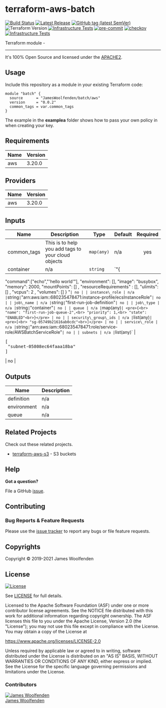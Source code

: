 # terraform-aws-batch

[![Build Status](https://github.com/JamesWoolfenden/terraform-aws-batch/workflows/Verify%20and%20Bump/badge.svg?branch=master)](https://github.com/JamesWoolfenden/terraform-aws-batch)
[![Latest Release](https://img.shields.io/github/release/JamesWoolfenden/terraform-aws-batch.svg)](https://github.com/JamesWoolfenden/terraform-aws-batch/releases/latest)
[![GitHub tag (latest SemVer)](https://img.shields.io/github/tag/JamesWoolfenden/terraform-aws-apigateway.svg?label=latest)](https://github.com/JamesWoolfenden/terraform-aws-apigateway/releases/latest)
![Terraform Version](https://img.shields.io/badge/tf-%3E%3D0.14.0-blue.svg)
[![Infrastructure Tests](https://www.bridgecrew.cloud/badges/github/JamesWoolfenden/terraform-aws-apigateway/cis_aws)](https://www.bridgecrew.cloud/link/badge?vcs=github&fullRepo=JamesWoolfenden%2Fterraform-aws-apigateway&benchmark=CIS+AWS+V1.2)
[![pre-commit](https://img.shields.io/badge/pre--commit-enabled-brightgreen?logo=pre-commit&logoColor=white)](https://github.com/pre-commit/pre-commit)
[![checkov](https://img.shields.io/badge/checkov-verified-brightgreen)](https://www.checkov.io/)
[![Infrastructure Tests](https://www.bridgecrew.cloud/badges/github/jameswoolfenden/terraform-aws-apigateway/general)](https://www.bridgecrew.cloud/link/badge?vcs=github&fullRepo=JamesWoolfenden%2Fterraform-aws-apigateway&benchmark=INFRASTRUCTURE+SECURITY)

Terraform module -

---

It's 100% Open Source and licensed under the [APACHE2](LICENSE).

## Usage

Include this repository as a module in your existing Terraform code:

```hcl
module "batch" {
  source      = "JamesWoolfenden/batch/aws"
  version     = "0.0.2"
  common_tags = var.common_tags
}
```

The example in the **examplea** folder shows how to pass your own policy in when creating your key.

<!-- BEGINNING OF PRE-COMMIT-TERRAFORM DOCS HOOK -->

## Requirements

| Name | Version |
| ---- | ------- |
| aws  | 3.20.0  |

## Providers

| Name | Version |
| ---- | ------- |
| aws  | 3.20.0  |

## Inputs

| Name        | Description                                        | Type       | Default | Required |
| ----------- | -------------------------------------------------- | ---------- | ------- | :------: |
| common_tags | This is to help you add tags to your cloud objects | `map(any)` | n/a     |   yes    |
| container   | n/a                                                | `string`   | `"{     |

\"command\":[\"echo\",\"'hello world'\"],
\"environment\": [],
\"image\": \"busybox\",
\"memory\": 2000,
\"mountPoints\": [] ,
\"resourceRequirements\" : [],
\"ulimits\": [] ,
\"vcpus\": 2 ,
\"volumes\": []
}
"`| no | | instance\_role | n/a |`string`|`"arn:aws:iam::680235478471:instance-profile/ecsInstanceRole"`| no | | job\_name | n/a |`string`|`"first-run-job-definition"`| no | | job\_type | n/a |`string`|`"container"`| no | | queue | n/a |`map(any)`| <pre>{<br> "name": "first-run-job-queue-2",<br> "priority": 1,<br> "state": "ENABLED"<br>}</pre> | no | | security\_group\_ids | n/a |`list(any)`| <pre>[<br> "sg-05749b21616ab0cdc"<br>]</pre> | no | | service\_role | n/a |`string`|`"arn:aws:iam::680235478471:role/service-role/AWSBatchServiceRole"`| no | | subnets | n/a |`list(any)` | <pre>[<br> "subnet-05808ec64faaa18ba"<br>]</pre> | no |

## Outputs

| Name        | Description |
| ----------- | ----------- |
| definition  | n/a         |
| environment | n/a         |
| queue       | n/a         |

<!-- END OF PRE-COMMIT-TERRAFORM DOCS HOOK -->

## Related Projects

Check out these related projects.

- [terraform-aws-s3](https://github.com/jameswoolfenden/terraform-aws-s3) - S3 buckets

## Help

**Got a question?**

File a GitHub [issue](https://github.com/JamesWoolfenden/terraform-aws-batch/issues).

## Contributing

### Bug Reports & Feature Requests

Please use the [issue tracker](https://github.com/JamesWoolfenden/terraform-aws-batch/issues) to report any bugs or file feature requests.

## Copyrights

Copyright © 2019-2021 James Woolfenden

## License

[![License](https://img.shields.io/badge/License-Apache%202.0-blue.svg)](https://opensource.org/licenses/Apache-2.0)

See [LICENSE](LICENSE) for full details.

Licensed to the Apache Software Foundation (ASF) under one
or more contributor license agreements. See the NOTICE file
distributed with this work for additional information
regarding copyright ownership. The ASF licenses this file
to you under the Apache License, Version 2.0 (the
"License"); you may not use this file except in compliance
with the License. You may obtain a copy of the License at

<https://www.apache.org/licenses/LICENSE-2.0>

Unless required by applicable law or agreed to in writing,
software distributed under the License is distributed on an
"AS IS" BASIS, WITHOUT WARRANTIES OR CONDITIONS OF ANY
KIND, either express or implied. See the License for the
specific language governing permissions and limitations
under the License.

### Contributors

[![James Woolfenden][jameswoolfenden_avatar]][jameswoolfenden_homepage]<br/>[James Woolfenden][jameswoolfenden_homepage]

[jameswoolfenden_homepage]: https://github.com/jameswoolfenden
[jameswoolfenden_avatar]: https://github.com/jameswoolfenden.png?size=150
[github]: https://github.com/jameswoolfenden
[linkedin]: https://www.linkedin.com/in/jameswoolfenden/
[twitter]: https://twitter.com/JimWoolfenden
[share_twitter]: https://twitter.com/intent/tweet/?text=terraform-aws-batch&url=https://github.com/JamesWoolfenden/terraform-aws-batch
[share_linkedin]: https://www.linkedin.com/shareArticle?mini=true&title=terraform-aws-batch&url=https://github.com/JamesWoolfenden/terraform-aws-batch
[share_reddit]: https://reddit.com/submit/?url=https://github.com/JamesWoolfenden/terraform-aws-batch
[share_facebook]: https://facebook.com/sharer/sharer.php?u=https://github.com/JamesWoolfenden/terraform-aws-batch
[share_email]: mailto:?subject=terraform-aws-batch&body=https://github.com/JamesWoolfenden/terraform-aws-batch
